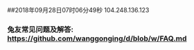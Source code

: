 ##2018年09月28日07时06分49秒 104.248.136.123
### 兔友常见问题及解答: https://github.com/wanggonging/d/blob/w/FAQ.md
